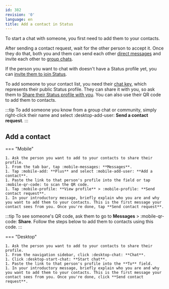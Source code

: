 ```yaml
---
id: 382
revision: '0'
language: en
title: Add a contact in Status
---
```


To start a chat with someone, you first need to add them to your contacts.

After sending a contact request, wait for the other person to accept it. Once they do that, both you and them can send each other [direct messages](../messaging-and-web3-browser/send-direct-messages-to-your-contacts.md) and invite each other to [group chats](../messaging-and-web3-browser/add-members-to-a-group-chat.md).

If the person you want to chat with doesn't have a Status profile yet, you can [invite them to join Status](../getting-started/invite-friends-to-status.md).

To add someone to your contact list, you need their [chat key](./understand-your-status-keys-and-recovery-phrase.md), which represents their public Status profile. They can share it with you, so ask them to [Share their Status profile with you](./share-your-status-profile.md). You can also use their QR code to add them to contacts.

:::tip
To add someone you know from a group chat or community, simply right-click their name and select :desktop-add-user: **Send a contact request**.
:::

## Add a contact

=== "Mobile"

    1. Ask the person you want to add to your contacts to share their profile.
    1. From the tab bar, tap :mobile-messages: **Messages**.
    1. Tap :mobile-add: **Plus** and select :mobile-add-user: **Add a contact**.
    1. Paste the link to that person's profile into the field or tap :mobile-qr-code: to scan the QR code.
    1. Tap :mobile-profile: **View profile** > :mobile-profile: **Send contact request**.
    1. In your introductory message, briefly explain who you are and why you want to add them to your contacts. This is the first message your contact sees from you. Once you're done, tap **Send contact request**.

:::tip
To see someone's QR code, ask them to go to **Messages** > :mobile-qr-code: **Share**. Follow the steps below to add them to contacts using this code.
:::

=== "Desktop"

    1. Ask the person you want to add to your contacts to share their profile.
    1. From the navigation sidebar, click :desktop-chat: **Chat**.
    1. Click :desktop-start-chat: **Start chat**.
    1. Paste the link to that person's profile into the **To** field.
    1. In your introductory message, briefly explain who you are and why you want to add them to your contacts. This is the first message your contact sees from you. Once you're done, click **Send contact request**.
